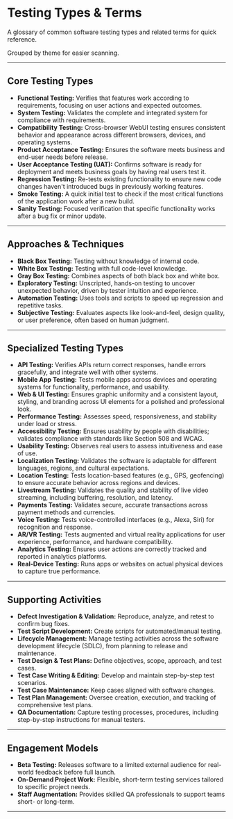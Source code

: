 # Testing Types & Terms

A glossary of common software testing types and related terms for quick reference.

Grouped by theme for easier scanning.

---

## Core Testing Types

- **Functional Testing:** Verifies that features work according to requirements, focusing on user actions and expected outcomes.
- **System Testing:** Validates the complete and integrated system for compliance with requirements.
- **Compatibility Testing:**  Cross-browser WebUI testing ensures consistent behavior and appearance across different browsers, devices, and operating systems.
- **Product Acceptance Testing:** Ensures the software meets business and end-user needs before release.
- **User Acceptance Testing (UAT):** Confirms software is ready for deployment and meets business goals by having real users test it.
- **Regression Testing:** Re-tests existing functionality to ensure new code changes haven't introduced bugs in previously working features.
- **Smoke Testing:** A quick initial test to check if the most critical functions of the application work after a new build.
- **Sanity Testing:** Focused verification that specific functionality works after a bug fix or minor update.

---

## Approaches & Techniques

- **Black Box Testing:** Testing without knowledge of internal code.
- **White Box Testing:** Testing with full code-level knowledge.
- **Gray Box Testing:** Combines aspects of both black box and white box.
- **Exploratory Testing:** Unscripted, hands-on testing to uncover unexpected behavior, driven by tester intuition and experience.
- **Automation Testing:** Uses tools and scripts to speed up regression and repetitive tasks.
- **Subjective Testing:** Evaluates aspects like look-and-feel, design quality, or user preference, often based on human judgment.

---

## Specialized Testing Types

- **API Testing:** Verifies APIs return correct responses, handle errors gracefully, and integrate well with other systems.
- **Mobile App Testing:** Tests mobile apps across devices and operating systems for functionality, performance, and usability.
- **Web & UI Testing:** Ensures graphic uniformity and a consistent layout, styling, and branding across UI elements for a polished and professional look.
- **Performance Testing:** Assesses speed, responsiveness, and stability under load or stress.
- **Accessibility Testing:** Ensures usability by people with disabilities; validates compliance with standards like Section 508 and WCAG.
- **Usability Testing:** Observes real users to assess intuitiveness and ease of use.
- **Localization Testing:** Validates the software is adaptable for different languages, regions, and cultural expectations.
- **Location Testing:** Tests location-based features (e.g., GPS, geofencing) to ensure accurate behavior across regions and devices.
- **Livestream Testing:** Validates the quality and stability of live video streaming, including buffering, resolution, and latency.
- **Payments Testing:** Validates secure, accurate transactions across payment methods and currencies.
- **Voice Testing:** Tests voice-controlled interfaces (e.g., Alexa, Siri) for recognition and response.
- **AR/VR Testing:** Tests augmented and virtual reality applications for user experience, performance, and hardware compatibility.
- **Analytics Testing:** Ensures user actions are correctly tracked and reported in analytics platforms.
- **Real-Device Testing:** Runs apps or websites on actual physical devices to capture true performance.

---

## Supporting Activities

- **Defect Investigation & Validation:** Reproduce, analyze, and retest to confirm bug fixes.
- **Test Script Development:** Create scripts for automated/manual testing.
- **Lifecycle Management:** Manage testing activities across the software development lifecycle (SDLC), from planning to release and maintenance.
- **Test Design & Test Plans:** Define objectives, scope, approach, and test cases.
- **Test Case Writing & Editing:** Develop and maintain step-by-step test scenarios.
- **Test Case Maintenance:** Keep cases aligned with software changes.
- **Test Plan Management:** Oversee creation, execution, and tracking of comprehensive test plans.
- **QA Documentation:** Capture testing processes, procedures, including step-by-step instructions for manual testers.

---

## Engagement Models

- **Beta Testing:** Releases software to a limited external audience for real-world feedback before full launch.
- **On-Demand Project Work:** Flexible, short-term testing services tailored to specific project needs.
- **Staff Augmentation:** Provides skilled QA professionals to support teams short- or long-term.

---
